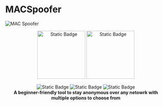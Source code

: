 # MACSpoofer
<img alt="MAC Spoofer" src="https://github.com/Secure-Scholar/MACSpoofer/assets/142740652/c7a9fe25-46fe-48bc-9181-5a9ea200d049">
<p align = "center">
  <img alt="Static Badge" heigth="150px" width="150px" src="https://img.shields.io/badge/VERSION-1.0.0.1-cyan?style=flat-square">
  <img alt="Static Badge" heigth="150px" width="150px" src="https://img.shields.io/badge/LICENSE-GNU%20v3.0-RED?style=flat-square">
</p>
<p align = "center">
  <img alt="Static Badge" src="https://img.shields.io/badge/AUTHOR-SECURE%20SCHOLAR-red?style=flat-square">
  <img alt="Static Badge" src="https://img.shields.io/badge/OPEN%20SOURCE-YES-green?style=flat-square">
  <img alt="Static Badge" src="https://img.shields.io/badge/WRITTEN%20IN%20PYTHON-YES-cyan?style=flat-square"><br>
  <strong>A beginner-friendly tool to stay anonymous over any netowrk with multiple options to choose from</strong>
</p>
